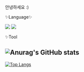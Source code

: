 안녕하세요 :)

✨Language✨  

<img src="https://img.shields.io/badge/Java-007396?style=flat&logo=OpenJDK&logoColor=white">
<img src="https://img.shields.io/badge/JavaScript-F7DF1E?style=flat&logo=JavaScript&logoColor=white">


✨Tool  

![Anurag's GitHub stats](https://github-readme-stats.vercel.app/api?username=heum-ji&theme=dark&show_icons=true)
---
[![Top Langs](https://github-readme-stats.vercel.app/api/top-langs/?username=heum-ji&layout=compact)](https://github.com/anuraghazra/github-readme-stats)
